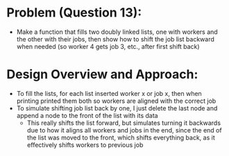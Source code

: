 # Problem (Question 13):
- Make a function that fills two doubly linked lists, one with workers and the other with their jobs, then show how to shift the job list backward when needed (so worker 4 gets job 3, etc., after first shift back)

# Design Overview and Approach:
- To fill the lists, for each list inserted worker x or job x, then when printing printed them both so workers are aligned with the correct job
- To simulate shifting job list back by one, I just delete the last node and append a node to the front of the list with its data
    - This really shifts the list forward, but simulates turning it backwards due to how it aligns all workers and jobs in the end, since the end of the list was moved to the front, which shifts everything back, as it effectively shifts workers to previous job
